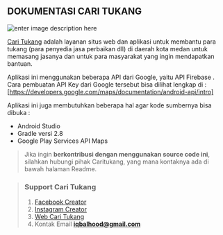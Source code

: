 ## **DOKUMENTASI CARI TUKANG**

![enter image description here](https://www.handymanassociation.org/wp-content/themes/directorypress/thumbs/15266-9932-2016-12-31995522.jpg)

[Cari Tukang](http://caritukang.id/) adalah layanan situs web dan aplikasi untuk membantu para tukang (para penyedia jasa perbaikan dll) di daerah kota medan untuk memasang jasanya dan untuk para masyarakat yang ingin mendapatkan bantuan.


Aplikasi ini menggunakan beberapa API dari Google, yaitu API Firebase . Cara pembuatan API Key dari Google tersebut bisa dilihat lengkap di : 
[https://developers.google.com/maps/documentation/android-api/intro]

Aplikasi ini juga membutuhkan beberapa hal agar kode sumbernya bisa dibuka :

 - Android Studio   
 - Gradle versi 2.8 
 - Google Play Services API Maps



> Jika ingin **berkontribusi dengan menggunakan source code ini**, silahkan hubungi pihak Caritukang, yang mana kontaknya ada di bawah halaman Readme.


>### **Support Cari Tukang**
> 1. [Facebook Creator](https://www.facebook.com/iqbalhoood)
 >2. [Instagram Creator](https://instagram.com/iqbalhood)
 >3. [Web Cari Tukang](http://zoneordering.net/)
 >4. Kontak Email **[iqbalhood@gmail.com](iqbalhood@gmail.com)**

